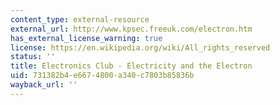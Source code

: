 ```yaml
---
content_type: external-resource
external_url: http://www.kpsec.freeuk.com/electron.htm
has_external_license_warning: true
license: https://en.wikipedia.org/wiki/All_rights_reserved
status: ''
title: Electronics Club - Electricity and the Electron
uid: 731382b4-e667-4800-a340-c7803b85836b
wayback_url: ''
---
```

